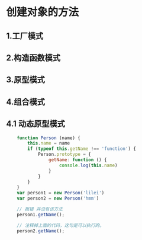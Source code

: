 # 创建对象的方法

## 1.工厂模式

## 2.构造函数模式

## 3.原型模式

## 4.组合模式

## 4.1 动态原型模式

```js
    function Person (name) {
        this.name = name 
        if (typeof this.getName !== 'function') {
            Person.prototype = {
                getName: function () {
                    console.log(this.name)
                }
            }
        }
    }
    var person1 = new Person('lilei')
    var person2 = new Person('hmm')

    // 报错 并没有该方法
    person1.getName();

    // 注释掉上面的代码，这句是可以执行的。
    person2.getName();

```